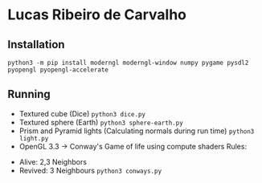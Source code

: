 Lucas Ribeiro de Carvalho
======

Installation
------

`python3 -m pip install moderngl moderngl-window numpy pygame pysdl2 pyopengl pyopengl-accelerate`

Running
------
+ Textured cube (Dice)
`python3 dice.py`
+ Textured sphere (Earth)
`python3 sphere-earth.py`
+ Prism and Pyramid lights (Calculating normals during run time)
`python3 light.py`
+ OpenGL 3.3 -> Conway's Game of life using compute shaders 
Rules:
- Alive: 2,3 Neighbors
- Revived: 3 Neighbours
`python3 conways.py`